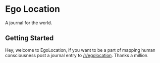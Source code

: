 # Ego Location

A journal for the world.

## Getting Started

Hey, welcome to EgoLocation, if you want to be a part of mapping human consciousness post a journal entry to 
[\/r/egolocation](http://reddit.com/r/egolocation). Thanks a million.


